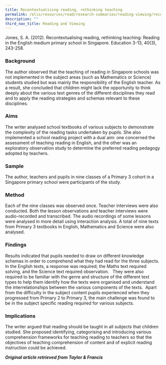 ```yaml
---
title: Recontextualising reading, rethinking teaching
permalink: /elis/resources/read/research-summaries/reading-viewing/recontextualising-reading-rethinkingteaching/
description: ""
third_nav_title: Reading and Viewing
---
```

Jones, S. A. (2012). Recontextualising reading, rethinking teaching: Reading in the English medium primary school in Singapore. Education 3-13, 40(3), 243-258.

### Background

The author observed that the teaching of reading in Singapore schools was not implemented in the subject areas (such as Mathematics or Science) students studied but was mainly the responsibility of the English teacher. As a result, she concluded that children might lack the opportunity to think deeply about the various text genres of the different disciplines they read and to apply the reading strategies and schemas relevant to these disciplines.

### Aims

The writer analysed school textbooks of various subjects to demonstrate the complexity of the reading tasks undertaken by pupils. She also implemented a school reading project with a dual aim: one concerned the assessment of teaching reading in English, and the other was an exploratory observation study to determine the preferred reading pedagogy adopted by teachers.

### Sample

The author, teachers and pupils in nine classes of a Primary 3 cohort in a Singapore primary school were participants of the study.

### Method

Each of the nine classes was observed once. Teacher interviews were also conducted. Both the lesson observations and teacher interviews were audio-recorded and transcribed. The audio recordings of some lessons were analysed in more detail using interaction analysis. A total of nine texts from Primary 3 textbooks in English, Mathematics and Science were also analysed.

### Findings

Results indicated that pupils needed to draw on different knowledge schemas in order to comprehend what they had read for the three subjects. In the English texts, a response was required; the Maths text required solving, and the Science text required observation.   They were also required to be familiar with the genre and structure of the different text types to help them identify how the texts were organised and understand the interrelationships between the various components of the texts.  Apart from the difficulty in the subject content pupils experienced when they progressed from Primary 2 to Primary 3, the main challenge was found to be in the subject specific reading required for various subjects.

### Implications

The writer argued that reading should be taught in all subjects that children studied. She proposed identifying, categorising and introducing various comprehension frameworks for teaching reading to teachers so that the objectives of teaching comprehension of content and of explicit reading instruction could be achieved.

_**Original article retrieved from Taylor & Francis**_   


